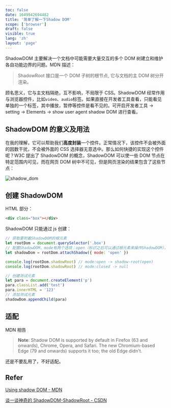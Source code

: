 ```yaml
---
toc: false
date: 1649942694482
title: '简单了解一下Shadow DOM'
scope: ['browser']
draft: false
visible: true
lang: 'zh'
layout: 'page'
---
```


ShadowDOM 主要解决一个文档中可能需要大量交互的多个 DOM 树建立和维护各自功能边界的问题。MDN 描述：

> ShadowRoot 接口是一个 DOM 子树的根节点, 它与文档的主 DOM 树分开渲染。

顾名思义，它与主文档隔绝，互不影响，不局限于 CSS。ShadowDOM 经常作用与浏览器控件，比如`video`、`audio`标签。如果直接在开发者工具查看，只能看见单独的一个标签，其中播放，暂停等控件是看不见的。可开启开发者工具 -> setting -> Elements -> show user agent shadow DOM 进行查看。

## ShadowDOM 的意义及用法

在我的理解，它可以帮助我们**高度封装**一个控件。正常情况下，该控件不会被外面的因数干扰，不会被外面的 CSS 选择器无意选中。那么如何快捷的实现这个控件呢？W3C 提出了 ShadowDOM 的概念，ShadowDOM 可以使一些 DOM 节点在特定范围内可见，而在网页 DOM 树中不可见，但是网页渲染的结果包含了这些节点：

![shadow_dom](https://res.zrain.fun/images/2022/06/shadow_dom-f165fb22bdb2c5db85ce41b626908aab.png)

## 创建 ShadowDOM

HTML 部分：

```html
<div class="box"></div>
```

ShadowDOM 只能通过 js 创建：

```javascript
// 获取要附着ShadowDOM的根元素
let rootDom = document.querySelector('.box')
// 配置ShadowDOM，mode有两个选项：open（标识之后可以通过根元素来操作ShadowDOM），close（相反）
let shadowDom = rootDom.attachShadow({ mode: 'open' })

console.log(rootDom.shadowRoot) // mode:open -> shadow-root(open)
console.log(rootDom.shadowRoot) // mode:closed -> null

// 创建测试元素
let para = document.createElement('p')
para.classList.add('test')
para.innerHTML = '123'
// 添加测试元素
shadowDom.appendChild(para)
```

## 适配

MDN 相告

> **Note**: Shadow DOM is supported by default in Firefox (63 and onwards), Chrome, Opera, and Safari. The new Chromium-based Edge (79 and onwards) supports it too; the old Edge didn't.

还是不要乱用了，不好适配。

## Refer

[Using shadow DOM - MDN](https://developer.mozilla.org/en-US/docs/Web/Web_Components/Using_shadow_DOM)

[谈一谈神奇的 ShadowDOM-ShadowRoot - CSDN](https://blog.csdn.net/a460550542/article/details/88996225)
